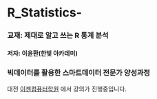 # R_Statistics-


### 교재: 제대로 알고 쓰는 R 통계 분석
#### 저자: 이윤환(한빛 아카데미) 

### 빅데이터를 활용한 스마트데이터 전문가 양성과정 

대전 [이젠컴퓨터학원](http://dj.ezenac.co.kr/) 에서 강의가 진행중입니다. 

